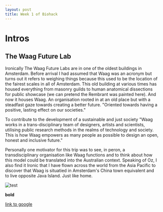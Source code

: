 ```yaml
---
layout: post
title: Week 1 of Biohack
---
```


# Intros

## The Waag Future Lab

Ironically The Waag Future Labs are in one of the oldest buildings in Amsterdam. Before arrival I had assumed that Waag was an acronym but turns out it refers to weighing things because this used to be the location of the fairest scales in all of Amsterdam. This old building at various times has housed everything from masonry guilds to human anatomical dissections for public showcase (we can pretend the Rembrant was painted here). And now it houses Waag. An organisation rooted in at an old place but with a steadfast gaze towards creating a better future. "Oriented towards having a positive, lasting effect on our societies."

To contribute to the development of a sustainable and just society "Waag works in a trans-disciplinary team of designers, artists and scientists, utilising public research methods in the realms of technology and society. This is how Waag empowers as many people as possible to design an open, honest and inclusive future." 

Personally one motivator for this trip was to see, in peron, a transdisciplinary organisation like Waag functions and to think about how this model could be translated into the Australian context. Speaking of Oz, I also find it Ironic that I have flown across the world from the Asia Pacific to discover that Waag is situatied in Amsterdam's China town equivalent and to live opposite Java Island. Just like home. 

![test](/images/config.png)

**bold**

[link to google](www.google.com)
